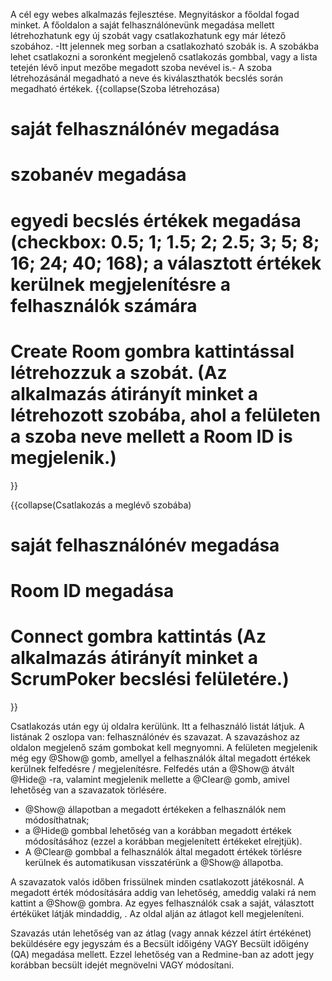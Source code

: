 A cél egy webes alkalmazás fejlesztése. Megnyitáskor a főoldal fogad minket. A főoldalon a saját felhasználónevünk megadása mellett létrehozhatunk egy új szobát vagy csatlakozhatunk egy már létező szobához. -Itt jelennek meg sorban a csatlakozható szobák is. A szobákba lehet csatlakozni a soronként megjelenő csatlakozás gombbal, vagy a lista tetején lévő input mezőbe megadott szoba nevével is.- A szoba létrehozásánál megadható a neve és kiválaszthatók becslés során megadható értékek.
{{collapse(Szoba létrehozása)
# saját felhasználónév megadása
# szobanév megadása
# egyedi becslés értékek megadása (checkbox: 0.5; 1; 1.5; 2; 2.5; 3; 5; 8; 16; 24; 40; 168); a választott értékek kerülnek megjelenítésre a felhasználók számára
# Create Room gombra kattintással létrehozzuk a szobát. (Az alkalmazás átirányít minket a létrehozott szobába, ahol a felületen a szoba neve mellett a Room ID is megjelenik.)
}}

{{collapse(Csatlakozás a meglévő szobába)
# saját felhasználónév megadása
# Room ID megadása
# Connect gombra kattintás (Az alkalmazás átirányít minket a ScrumPoker becslési felületére.)
}}


Csatlakozás után egy új oldalra kerülünk. Itt a felhasználó listát látjuk. A listának 2 oszlopa van: felhasználónév és szavazat. A szavazáshoz az oldalon megjelenő szám gombokat kell megnyomni. A felületen megjelenik még egy @Show@ gomb, amellyel a felhasználók által megadott értékek kerülnek felfedésre / megjelenítésre. Felfedés után a @Show@ átvált @Hide@ -ra, valamint megjelenik mellette a @Clear@ gomb, amivel lehetőség van a szavazatok törlésére. 
* @Show@ állapotban a megadott értékeken a felhasználók nem módosíthatnak; 
* a @Hide@ gombbal lehetőség van a korábban megadott értékek módosításához (ezzel a korábban megjelenített értékeket elrejtjük).
* A @Clear@ gombbal a felhasználók által megadott értékek törlésre kerülnek és automatikusan visszatérünk a @Show@ állapotba.

A szavazatok valós időben frissülnek minden csatlakozott játékosnál. A megadott érték módosítására addig van lehetőség, ameddig valaki rá nem kattint a @Show@ gombra. Az egyes felhasználók csak a saját, választott értéküket látják mindaddig, . Az oldal alján az átlagot kell megjeleníteni.

Szavazás után lehetőség van az átlag (vagy annak kézzel átírt értékénet) beküldésére egy jegyszám és a Becsült időigény VAGY Becsült időigény (QA) megadása mellett. Ezzel lehetőség van a Redmine-ban az adott jegy korábban becsült idejét megnövelni VAGY módosítani.